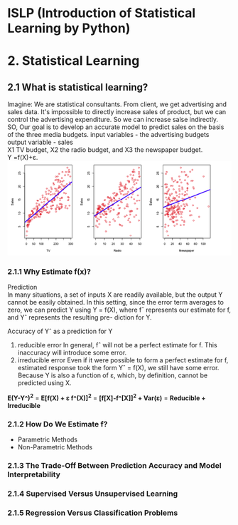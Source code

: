 # ISLP (Introduction of Statistical Learning by Python)
# 2. Statistical Learning 

## 2.1 What is statistical learning?
Imagine: We are statistical consultants. From client, we get advertising and sales data. It's impossible to directly increase sales of product, but we can control the advertising expenditure. So we can increase salse indirectly.    
SO, Our goal is to develop an accurate model to predict sales on the basis of the three media budgets.
input variables - the advertising budgets    
output variable - sales   
X1 TV budget, X2 the radio budget, and X3 the newspaper budget.   
Y =f(X)+ε.
![img](./img/advertising_sales.png)

### 2.1.1 Why Estimate f(x)?
Prediction   
In many situations, a set of inputs X are readily available, but the output Y cannot be easily obtained. In this setting, since the error term averages to zero, we can predict Y using Y = f(X), where fˆ represents our estimate for f, and Yˆ represents the resulting pre- diction for Y.

Accuracy of Yˆ as a prediction for Y
1) reducible error
    In general, fˆ will not be a perfect estimate for f. This inaccuracy will introduce some error.
2) irreducible error
    Even if it were possible to form a perfect estimate for f, estimated response took the form Yˆ = f(X), we still have some error. Because Y is also a function of ε, which, by definition, cannot be predicted using X.   

**E(Y-Y^)<sup>2</sup>** = **E[f(X) + ε f^(X)]<sup>2</sup>** = **[f[X]-f^[X]]<sup>2</sup> + Var(ε)** = **Reducible + Irreducible**


### 2.1.2 How Do We Estimate f?
- Parametric Methods
- Non-Parametric Methods

### 2.1.3 The Trade-Off Between Prediction Accuracy and Model Interpretability

### 2.1.4 Supervised Versus Unsupervised Learning

### 2.1.5 Regression Versus Classification Problems